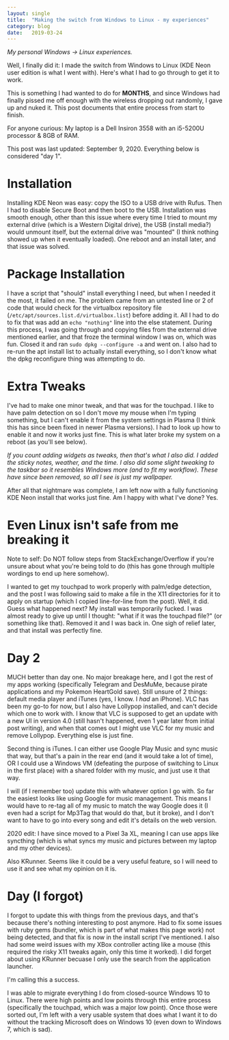 ```yaml
---
layout: single
title:  "Making the switch from Windows to Linux - my experiences"
category: blog
date:   2019-03-24
---
```


*My personal Windows -> Linux experiences.*

Well, I finally did it: I made the switch from Windows to Linux (KDE Neon user edition is what I went with). Here's what I had to go through to get it to work.

This is something I had wanted to do for **MONTHS**, and since Windows had finally pissed me off enough with the wireless dropping out randomly, I gave up and nuked it. This post documents that entire process from start to finish.

For anyone curious: My laptop is a Dell Insiron 3558 with an i5-5200U processor & 8GB of RAM.

This post was last updated: September 9, 2020. Everything below is considered "day 1".

# Installation

Installing KDE Neon was easy: copy the ISO to a USB drive with Rufus. Then I had to disable Secure Boot and then boot to the USB. Installation was smooth enough, other than this issue where every time I tried to mount my external drive (which is a Western Digital drive), the USB (install media?) would unmount itself, but the external drive was "mounted" (I think nothing showed up when it eventually loaded). One reboot and an install later, and that issue was solved.

# Package Installation

I have a script that "should" install everything I need, but when I needed it the most, it failed on me. The problem came from an untested line or 2 of code that would check for the virtualbox repository file (`/etc/apt/sources.list.d/virtualbox.list`) before adding it. All I had to do to fix that was add an `echo "nothing"` line into the else statement. During this process, I was going through and copying files from the external drive mentioned earlier, and that froze the terminal window I was on, which was fun. Closed it and ran `sudo dpkg --configure -a` and went on. I also had to re-run the apt install list to actually install everything, so I don't know what the dpkg reconfigure thing was attempting to do.

# Extra Tweaks

I've had to make one minor tweak, and that was for the touchpad. I like to have palm detection on so I don't move my mouse when I'm typing something, but I can't enable it from the system settings in Plasma (I think this has since been fixed in newer Plasma versions). I had to look up how to enable it and now it works just fine. This is what later broke my system on a reboot (as you'll see below).

_If you count adding widgets as tweaks, then that's what I also did. I added the sticky notes, weather, and the time. I also did some slight tweaking to the taskbar so it resembles Windows more (and to fit my workflow). These have since been removed, so all I see is just my wallpaper._

After all that nightmare was complete, I am left now with a fully functioning KDE Neon install that works just fine. Am I happy with what I've done? Yes.

# Even Linux isn't safe from me breaking it

Note to self: Do NOT follow steps from StackExchange/Overflow if you're unsure about what you're being told to do (this has gone through multiple wordings to end up here somehow). 

I wanted to get my touchpad to work properly with palm/edge detection, and the post I was following said to make a file in the X11 directories for it to apply on startup (which I copied line-for-line from the post). Well, it did. Guess what happened next? My install was temporarily fucked. I was almost ready to give up until I thought: "what if it was the touchpad file?" (or something like that). Removed it and I was back in. One sigh of relief later, and that install was perfectly fine.

# Day 2

MUCH better than day one. No major breakage here, and I got the rest of my apps working (specifically Telegram and DesMuMe, because pirate applications and my Pokemon HeartGold save). Still unsure of 2 things: default media player and iTunes (yes, I know. I *had* an iPhone). VLC has been my go-to for now, but I also have Lollypop installed, and can't decide which one to work with. I know that VLC is supposed to get an update with a new UI in version 4.0 (still hasn't happened, even 1 year later from initial post writing), and when that comes out I might use VLC for my music and remove Lollypop. Everything else is just fine.

Second thing is iTunes. I can either use Google Play Music and sync music that way, but that's a pain in the rear end (and it would take a lot of time), OR I could use a Windows VM (defeating the purpose of switching to Linux in the first place) with a shared folder with my music, and just use it that way.

I will (if I remember too) update this with whatever option I go with. So far the easiest looks like using Google for music management. This means I would have to re-tag all of my music to match the way Google does it (I even had a script for Mp3Tag that would do that, but it broke), and I don't want to have to go into every song and edit it's details on the web version.

2020 edit: I have since moved to a Pixel 3a XL, meaning I can use apps like syncthing (which is what syncs my music and pictures between my laptop and my other devices).

Also KRunner. Seems like it could be a very useful feature, so I will need to use it and see what my opinion on it is.

# Day (I forgot)

I forgot to update this with things from the previous days, and that's because there's nothing interesting to post anymore. Had to fix some issues with ruby gems (bundler, which is part of what makes this page work) not being detected, and that fix is now in the install script I've mentioned. I also had some weird issues with my XBox controller acting like a mouse (this required the risky X11 tweaks again, only this time it worked). I did forget about using KRunner becuase I only use the search from the application launcher.

I'm calling this a success. 

I was able to migrate everything I do from closed-source Windows 10 to Linux. There were high points and low points through this entire process (specifically the touchpad, which was a major low point). Once those were sorted out, I'm left with a very usable system that does what I want it to do without the tracking Microsoft does on Windows 10 (even down to Windows 7, which is sad).
